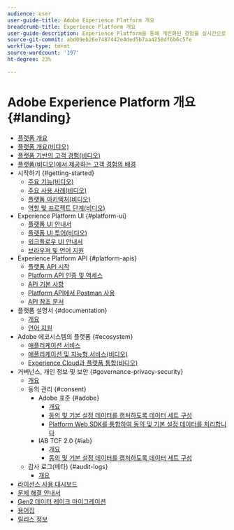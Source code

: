 ```yaml
---
audience: user
user-guide-title: Adobe Experience Platform 개요
breadcrumb-title: Experience Platform 개요
user-guide-description: Experience Platform을 통해 개인화된 경험을 실시간으로 고객에게 전달하는 방법을 살펴볼 수 있습니다.
source-git-commit: abd09eb26e7487442e4ded5b7aa4258df6b6c5fe
workflow-type: tm+mt
source-wordcount: '197'
ht-degree: 23%

---
```



# Adobe Experience Platform 개요 {#landing}

* [플랫폼 개요](home.md)
* [플랫폼 개요(비디오)](video/platform-overview.md)
* [플랫폼 기반의 고객 경험(비디오)](video/customer-experience.md)
* [플랫폼(비디오)에서 제공하는 고객 경험의 배경](video/customer-experience-bts.md)
* 시작하기 {#getting-started}
   * [주요 기능(비디오)](video/key-capabilities.md)
   * [주요 사용 사례(비디오)](video/platform-use-cases.md)
   * [플랫폼 아키텍처(비디오)](video/platform-architecture.md)
   * [역할 및 프로젝트 단계(비디오)](video/roles-project-phases.md)
* Experience Platform UI {#platform-ui}
   * [플랫폼 UI 안내서](ui-guide.md)
   * [플랫폼 UI 투어(비디오)](video/platform-ui.md)
   * [워크플로우 UI 안내서](workflows.md)
   * [브라우저 및 언어 지원](browser-language-support.md)
* Experience Platform API {#platform-apis}
   * [플랫폼 API 시작](api-guide.md)
   * [ Platform API 인증 및 액세스](api-authentication.md)
   * [API 기본 사항](api-fundamentals.md)
   * [Platform API에서 Postman 사용](postman.md)
   * [API 참조 문서](http://www.adobe.com/go/platform-api-reference-en)
* 플랫폼 설명서 {#documentation}
   * [개요](documentation/overview.md)
   * [언어 지원](documentation/language-support.md)
* Adobe 에코시스템의 플랫폼 {#ecosystem}
   * [애플리케이션 서비스](application-services.md)
   * [애플리케이션 및 지능형 서비스(비디오)](video/application-intelligent-services.md)
   * [Experience Cloud과 플랫폼 통합(비디오)](video/experience-cloud-integrations.md)
* 거버넌스, 개인 정보 및 보안 {#governance-privacy-security}
   * [개요](./governance-privacy-security/overview.md)
   * 동의 관리 {#consent}
      * Adobe 표준 {#adobe}
         * [개요](./governance-privacy-security/consent/adobe/overview.md)
         * [동의 및 기본 설정 데이터를 캡처하도록 데이터 세트 구성](./governance-privacy-security/consent/adobe/dataset.md)
         * [Platform Web SDK를 통합하여 동의 및 기본 설정 데이터를 처리합니다](./governance-privacy-security/consent/adobe/sdk.md)
      * IAB TCF 2.0 {#iab}
         * [개요](./governance-privacy-security/consent/iab/overview.md)
         * [동의 및 기본 설정 데이터를 캡처하도록 데이터 세트 구성](./governance-privacy-security/consent/iab/dataset.md)
   * 감사 로그(베타) {#audit-logs}
      * [개요](./governance-privacy-security/audit-logs/overview.md)
* [라이선스 사용 대시보드](license-usage-dashboard.md)
* [문제 해결 안내서](troubleshooting.md)
* [Gen2 데이터 레이크 마이그레이션](adls2-gen2-migration.md)
* [용어집](glossary.md)
* [릴리스 정보](https://www.adobe.com/go/platform-release-notes-en)